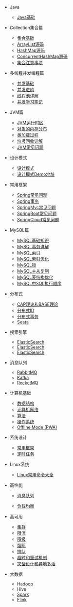 - Java
  
  - [Java基础](./Java/basis/Java基础.md)
  
- Collection集合篇
  - [集合基础](./Java/collection/Java%E9%9B%86%E5%90%88%E5%9F%BA%E7%A1%80.md)
  - [ArrayList源码](./Java/collection/arraylist-source-code.md)
  - [HashMap源码](./Java/collection/hashmap-source-code.md)
  - [ConcurrentHashMap源码](./Java/collection/concurrent-hash-map-source-code.md)
  - [集合注意事项](./Java/collection/集合注意事项.md)
  
- 多线程并发编程篇
  - [并发基础](./Java/concurrent/java%E5%B9%B6%E5%8F%91%E5%9F%BA%E7%A1%80.md)
  - [并发进阶](./Java/concurrent/java%E5%B9%B6%E5%8F%91%E8%BF%9B%E9%98%B6.md)
  - [线程池详解](./Java/concurrent/thread-pool.md)
  - [并发学习笔记](./Java/concurrent/JUC%E5%B9%B6%E5%8F%91%E5%AD%A6%E4%B9%A0.md)
  
- JVM篇
  - [JVM运行时区](./Java/jvm/jvm-partition.md)
  - [对象的内存分布](./Java/jvm/Java%E5%AF%B9%E8%B1%A1%E5%86%85%E5%AD%98%E5%88%86%E5%B8%83.md)
  - [类加载过程](./Java/jvm/jvm-%E7%B1%BB%E5%8A%A0%E8%BD%BD%E8%BF%87%E7%A8%8B.md)
  - [垃圾回收详解](./Java/jvm/垃圾回收详解.md)
  - [JVM常见问题](./Java/jvm/jvm-%E5%B8%B8%E8%A7%81%E9%97%AE%E9%A2%98.md)

- 设计模式

  - [设计模式](./Java/design-pattern/23种设计模式.md)
  - [设计模式Demo地址](https://github.com/ITenderL/design_pattern)
  
- 常用框架
  - [Spring常见问题](./system-design/framework/spring/spring-basis.md)
  - [Spring事务](./system-design/framework/spring/spring-transaction.md)
  - [SpringMvc常见问题](./system-design/framework/spring/spring-mvc-basis.md)
  - [SpringBoot常见问题](./system-design/framework/spring/spring-boot-basis.md)
  - [SpringCloud常见问题](./system-design/framework/spring/spring-cloud-basis.md)
  
- MySQL篇
  - [MySQL基础知识](./database/mysql/mysql-basis.md)
  - [MySQL事务详解](./database/mysql/mysql-transaction.md)
  - [MySQL索引](./database/mysql/mysql-index-introduce.md)
  - [MySQL索引优化](./database/mysql/mysql-optimize-index.md)
  - [MySQL锁](./database/mysql/mysql-lock.md)
  - [MySQL主从复制](./database/mysql/mysql-master-slave.md)
  - [MySQL表结构优化](./database/mysql/mysql-optimize-table-structure.md)
  - [MySQL中SQL执行顺序](./database/mysql/MySQL中SQL执行顺序.md)
  
- 分布式
  - [CAP理论和BASE理论](CAP.md)
  - [分布式ID](分布式ID.md)
  - [分布式事务](./distributed-system/distributed_transaction.md)
  - [Seata](./distributed-system/seata.md)
  
- 搜索引擎
  - [ElasticSearch](./distributed-middleware/elasticsearch/elasticsearch.md)
  - [ElasticSearch](./distributed-middleware/elasticsearch/elasticsearch.md)
  - [ElasticSearch](./distributed-middleware/elasticsearch/elasticsearch.md)
  
- 消息队列
  
  - [RabbitMQ](./distributed-middleware/mq/RabbitMQ.md)
  - [Kafka]()
  - [RocketMQ]()

  
- 计算机基础
  - [数据结构](deploy.md)
  - [计算机网络](helpers.md)
  - [算法](vue.md)
  - [操作系统](cdn.md)
  - [Offline Mode (PWA)](pwa.md)

- 系统设计
  - [常用框架](常用框架.md)
  - [定时任务](定时任务.md)

- Linux系统
  - [Linux常用命令大全](./linux/linux-command.md)

- 高性能

  - [消息队列](消息队列.md)

  - [负载均衡](负载均衡.md)

- 高可用
  - [集群](集群.md)
  - [限流](限流.md)
  - [降级](降级.md)
  - [熔断](熔断.md)
  - [排队](排队.md)
  - [超时和重试机制](超时重试.md)
  - [灾备设计和异地多活](灾备和异地多活.md)
  
- 大数据

  - Hadoop
  - Hive
  - [Spark]()
  - [Flink]()
